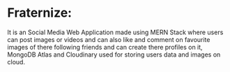# Fraternize:

It is an Social Media Web Application made using MERN Stack where users can post images or videos and can also like and comment on favourite images of there following friends and can create there profiles on it, MongoDB Atlas and Cloudinary used for storing users data and images on cloud.